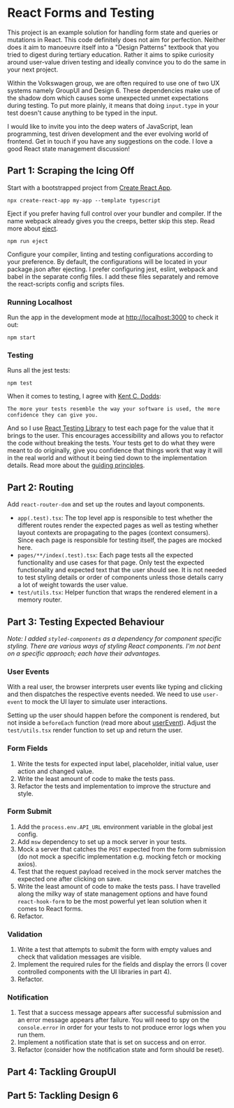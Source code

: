 # React Forms and Testing

This project is an example solution for handling form state and queries or mutations in React. This code definitely does not aim for perfection. Neither does it aim to manoeuvre itself into a "Design Patterns" textbook that you tried to digest during tertiary education. Rather it aims to spike curiosity around user-value driven testing and ideally convince you to do the same in your next project.

Within the Volkswagen group, we are often required to use one of two UX systems namely GroupUI and Design 6. These dependencies make use of the shadow dom which causes some unexpected unmet expectations during testing. To put more plainly, it means that doing `input.type` in your test doesn't cause anything to be typed in the input.

I would like to invite you into the deep waters of JavaScript, lean programming, test driven development and the ever evolving world of frontend. Get in touch if you have any suggestions on the code. I love a good React state management discussion!

## Part 1: Scraping the Icing Off

Start with a bootstrapped project from [Create React App](https://github.com/facebook/create-react-app).

`npx create-react-app my-app --template typescript`

Eject if you prefer having full control over your bundler and compiler. If the name webpack already gives you the creeps, better skip this step. Read more about [eject](https://create-react-app.dev/docs/available-scripts#npm-run-eject).

`npm run eject`

Configure your compiler, linting and testing configurations according to your preference. By default, the configurations will be located in your package.json after ejecting. I prefer configuring jest, eslint, webpack and babel in the separate config files. I add these files separately and remove the react-scripts config and scripts files.

### Running Localhost

Run the app in the development mode at [http://localhost:3000](http://localhost:3000) to check it out:

`npm start`

### Testing

Runs all the jest tests:

`npm test`

When it comes to testing, I agree with [Kent C. Dodds](https://twitter.com/kentcdodds/status/977018512689455106): 
```
The more your tests resemble the way your software is used, the more confidence they can give you.
```

And so I use [React Testing Library](https://testing-library.com/) to test each page for the value that it brings to the user. This encourages accessibility and allows you to refactor the code without breaking the tests. Your tests get to do what they were meant to do originally, give you confidence that things work that way it will in the real world and without it being tied down to the implementation details. Read more about the [guiding principles](https://testing-library.com/docs/guiding-principles).

## Part 2: Routing 

Add `react-router-dom` and set up the routes and layout components.

- `app(.test).tsx`: The top level app is responsible to test whether the different routes render the expected pages as well as testing whether layout contexts are propagating to the pages (context consumers). Since each page is responsible for testing itself, the pages are mocked here.
- `pages/**/index(.test).tsx`: Each page tests all the expected functionality and use cases for that page. Only test the expected functionality and expected text that the user should see. It is not needed to test styling details or order of components unless those details carry a lot of weight towards the user value.
- `test/utils.tsx`: Helper function that wraps the rendered element in a memory router.

## Part 3: Testing Expected Behaviour

_Note: I added `styled-components` as a dependency for component specific styling. There are various ways of styling React components. I'm not bent on a specific approach; each have their advantages._

### User Events
With a real user, the browser interprets user events like typing and clicking and then dispatches the respective events needed. We need to use `user-event` to mock the UI layer to simulate user interactions.

Setting up the user should happen before the component is rendered, but not inside a `beforeEach` function (read more about [userEvent](https://testing-library.com/docs/user-event/intro#writing-tests-with-userevent)). Adjust the `test/utils.tsx` render function to set up and return the user.

### Form Fields

1. Write the tests for expected input label, placeholder, initial value, user action and changed value.
2. Write the least amount of code to make the tests pass.
3. Refactor the tests and implementation to improve the structure and style.

### Form Submit

1. Add the `process.env.API_URL` environment variable in the global jest config.
2. Add `msw` dependency to set up a mock server in your tests.
3. Mock a server that catches the `POST` expected from the form submission (do not mock a specific implementation e.g. mocking fetch or mocking axios).
4. Test that the request payload received in the mock server matches the expected one after clicking on save.
5. Write the least amount of code to make the tests pass. I have travelled along the milky way of state management options and have found `react-hook-form` to be the most powerful yet lean solution when it comes to React forms.
6. Refactor.

### Validation

1. Write a test that attempts to submit the form with empty values and check that validation messages are visible.
2. Implement the required rules for the fields and display the errors (I cover controlled components with the UI libraries in part 4).
3. Refactor.

### Notification

1. Test that a success message appears after successful submission and an error message appears after failure. You will need to spy on the `console.error` in order for your tests to not produce error logs when you run them.
2. Implement a notification state that is set on success and on error.
3. Refactor (consider how the notification state and form should be reset).

## Part 4: Tackling GroupUI

## Part 5: Tackling Design 6